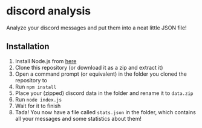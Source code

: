 # discord analysis

Analyze your discord messages and put them into a neat little JSON file!

## Installation

1. Install Node.js from [here](https://nodejs.org/en/download/)
1. Clone this repository (or download it as a zip and extract it)
1. Open a command prompt (or equivalent) in the folder you cloned the repository to
1. Run `npm install`
1. Place your (zipped) discord data in the folder and rename it to `data.zip`
1. Run `node index.js`
1. Wait for it to finish
1. Tada! You now have a file called `stats.json` in the folder, which contains all your messages and some statistics about them!
